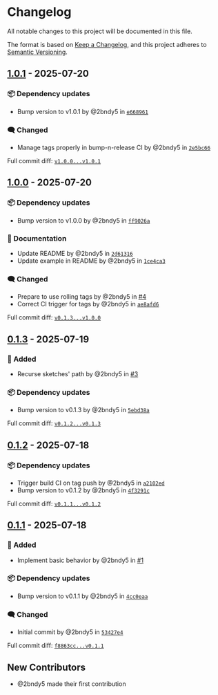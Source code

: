 # Changelog

All notable changes to this project will be documented in this file.

The format is based on [Keep a Changelog](https://keepachangelog.com/en/1.0.0/),
and this project adheres to [Semantic Versioning](https://semver.org/spec/v2.0.0.html).
<!-- markdownlint-disable MD024 -->

## [1.0.1] - 2025-07-20

### <!-- 6 --> 📦 Dependency updates

- Bump version to v1.0.1 by @2bndy5 in [`e668961`](https://github.com/2bndy5/arduino-report-size-deltas/commit/e66896180410973ac712302d33581ae5afb13aa8)

### <!-- 9 --> 🗨️ Changed

- Manage tags properly in bump-n-release CI by @2bndy5 in [`2e5bc66`](https://github.com/2bndy5/arduino-report-size-deltas/commit/2e5bc660cd6dca26b9250035d9244d9c3466ee39)

[1.0.1]: https://github.com/2bndy5/arduino-report-size-deltas/compare/v1.0.0...v1.0.1

Full commit diff: [`v1.0.0...v1.0.1`][1.0.1]

## [1.0.0] - 2025-07-20

### <!-- 6 --> 📦 Dependency updates

- Bump version to v1.0.0 by @2bndy5 in [`ff9026a`](https://github.com/2bndy5/arduino-report-size-deltas/commit/ff9026aca862006ae881eb353beabaf0236ba9fb)

### <!-- 8 --> 📝 Documentation

- Update README by @2bndy5 in [`2d61316`](https://github.com/2bndy5/arduino-report-size-deltas/commit/2d6131609c51512d3044aa1e62b24abfa0582442)
- Update example in README by @2bndy5 in [`1ce4ca3`](https://github.com/2bndy5/arduino-report-size-deltas/commit/1ce4ca37ba0e755dacffd4e9933c3d6b9dc86bcb)

### <!-- 9 --> 🗨️ Changed

- Prepare to use rolling tags by @2bndy5 in [#4](https://github.com/2bndy5/arduino-report-size-deltas/pull/4)
- Correct CI trigger for tags by @2bndy5 in [`ae8afd6`](https://github.com/2bndy5/arduino-report-size-deltas/commit/ae8afd646c40ece3140dea56d760c77a936fcc62)

[1.0.0]: https://github.com/2bndy5/arduino-report-size-deltas/compare/v0.1.3...v1.0.0

Full commit diff: [`v0.1.3...v1.0.0`][1.0.0]

## [0.1.3] - 2025-07-19

### <!-- 1 --> 🚀 Added

- Recurse sketches' path by @2bndy5 in [#3](https://github.com/2bndy5/arduino-report-size-deltas/pull/3)

### <!-- 6 --> 📦 Dependency updates

- Bump version to v0.1.3 by @2bndy5 in [`5ebd38a`](https://github.com/2bndy5/arduino-report-size-deltas/commit/5ebd38a1d86c094e9713cba0f7ca647eb13b316a)

[0.1.3]: https://github.com/2bndy5/arduino-report-size-deltas/compare/v0.1.2...v0.1.3

Full commit diff: [`v0.1.2...v0.1.3`][0.1.3]

## [0.1.2] - 2025-07-18

### <!-- 6 --> 📦 Dependency updates

- Trigger build CI on tag push by @2bndy5 in [`a2102ed`](https://github.com/2bndy5/arduino-report-size-deltas/commit/a2102ed39d4cd180ab6d56b009c94ee7df561ac2)
- Bump version to v0.1.2 by @2bndy5 in [`4f3291c`](https://github.com/2bndy5/arduino-report-size-deltas/commit/4f3291c09fd91e897c92cda01222c61759a44ca9)

[0.1.2]: https://github.com/2bndy5/arduino-report-size-deltas/compare/v0.1.1...v0.1.2

Full commit diff: [`v0.1.1...v0.1.2`][0.1.2]

## [0.1.1] - 2025-07-18

### <!-- 1 --> 🚀 Added

- Implement basic behavior by @2bndy5 in [#1](https://github.com/2bndy5/arduino-report-size-deltas/pull/1)

### <!-- 6 --> 📦 Dependency updates

- Bump version to v0.1.1 by @2bndy5 in [`4cc0eaa`](https://github.com/2bndy5/arduino-report-size-deltas/commit/4cc0eaa21109101e9fb693a743fd426a36b6774d)

### <!-- 9 --> 🗨️ Changed

- Initial commit by @2bndy5 in [`53427e4`](https://github.com/2bndy5/arduino-report-size-deltas/commit/53427e4c198000378bf2ed45c8af8a96183d2540)

[0.1.1]: https://github.com/2bndy5/arduino-report-size-deltas/compare/f8863cc36d66708bfa0fb2fb1a219c7b2f97f7d6...v0.1.1

Full commit diff: [`f8863cc...v0.1.1`][0.1.1]

## New Contributors

- @2bndy5 made their first contribution


<!-- generated by git-cliff -->
